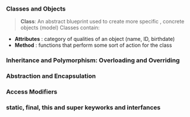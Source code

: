 ### Classes and Objects
> **Class**: An abstract blueprint used to create more specific , concrete objects (model) 
Classes contain:
- **Attributes** : category of qualities of an object (name, ID, birthdate)
- **Method** : functions that perform some sort of action for the class

### Inheritance and Polymorphism: Overloading and Overriding


### Abstraction and Encapsulation


### Access Modifiers


### static, final, this and super keyworks and interfances
